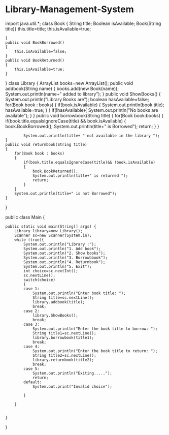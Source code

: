 # Library-Management-System
import java.util.*;
class Book {
	String title;
	Boolean isAvailable;
	Book(String title){
		this.title=title;
		this.isAvailable=true;
		
	}
	public void BookBorrowed()
	{
		this.isAvailable=false;
	}
	public void BookReturned()
	{
		this.isAvailable=true;
	}
	
}
class Library {
	ArrayList<Book> books=new ArrayList<Book>();
	public void addbook(String name)
	{
		books.add(new Book(name));
		System.out.println(name+" added to library");
	}
	public void ShowBooks()
	{
		System.out.println("Library Books are");
		boolean hasAvailable=false;
		for(Book book : books)
		{
			if(book.isAvailable)
			{
			System.out.println(book.title);
			hasAvailable=true;
			}
		}
		if(!hasAvailable){
		System.out.println("No books are available");
		}
	}
	public void borrowbook(String title)
	{
		for(Book book:books)
		{
			if(book.title.equalsIgnoreCase(title) && book.isAvailable)
			{
				book.BookBorrowed();
				System.out.println(title+" is Borrowed");
				return;
			}
		}
		
			System.out.println(title+ " not available in the library ");
	}
	public void returnbook(String title)
	{
		for(Book book : books)
		{
			if(book.title.equalsIgnoreCase(title)&& !book.isAvailable)
			{
				book.BookReturned();
				System.out.println(title+" is returned ");
				return;
			}
		}
		System.out.println(title+" is not Borrowed");
	}
	
}

public class Main {

	public static void main(String[] args) {
		Library library=new Library();
		Scanner sc=new Scanner(System.in);
		while (true){
			System.out.println("Library :");
			System.out.println("1. Add book");
			System.out.println("2. Show books");
			System.out.println("3. Borrowbbook");
			System.out.println("4. Returnbook");
			System.out.println("5. Exit");
			int choice=sc.nextInt();
			sc.nextLine();
			switch(choice)
			{
			case 1:
				System.out.println("Enter book title: ");
				String title=sc.nextLine();
				library.addbook(title);
				break;
			case 2:
				library.ShowBooks();
				break;
			case 3:
				System.out.println("Enter the book title to borrow: ");
				String title1=sc.nextLine();
				library.borrowbook(title1);
				break;
			case 4:
				System.out.println("Enter the book title to return: ");
				String title2=sc.nextLine();
				library.returnbook(title2);
				break;
			case 5:
				System.out.println("Exiting.....");
				return;
			default:
				System.out.print("Invalid choice");
				
			}
			
		}
		

	}

}
